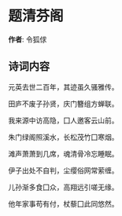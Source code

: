 # 题清芬阁

**作者**: 令狐俅

## 诗词内容

元英去世二百年，其迹虽久骚雅传。

田庐不废子孙贤，庆门簪组方蝉联。

我来源中访高隐，囗人邀客云山前。

朱门绿阁照溪水，长松茂竹囗寒烟。

滩声萧萧到几席，魂清骨冷忘睡眠。

伊子出处不自判，尘缨俗网常萦缠。

儿孙渐多食囗众，高翔远引嗟无缘。

他年家事苟有付，杖藜囗此同悠然。

